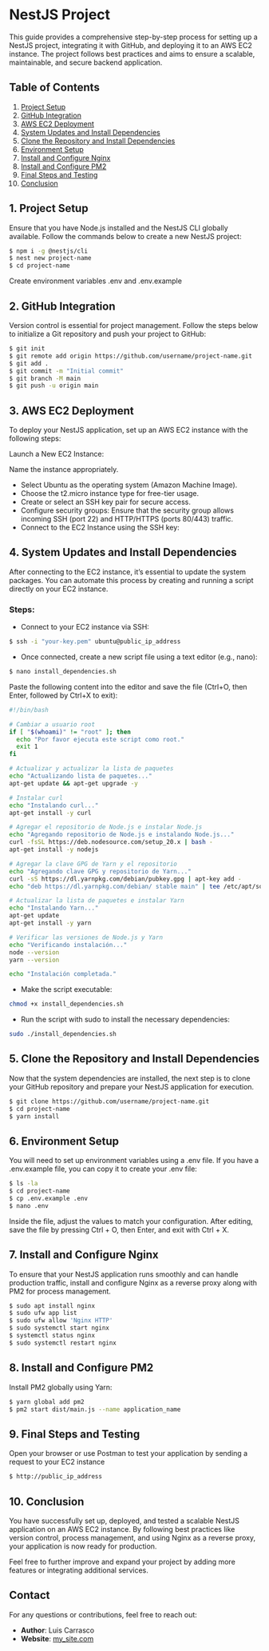 # NestJS Project

This guide provides a comprehensive step-by-step process for setting up a NestJS project, integrating it with GitHub, and deploying it to an AWS EC2 instance. The project follows best practices and aims to ensure a scalable, maintainable, and secure backend application.

## Table of Contents
1. [Project Setup](#1-project-setup)
2. [GitHub Integration](#2-github-integration)
3. [AWS EC2 Deployment](#3-aws-ec2-deployment)
4. [System Updates and Install Dependencies](#4-system-updates-and-install-dependencies)
5. [Clone the Repository and Install Dependencies](#5-clone-the-repository-and-install-dependencies)
6. [Environment Setup](#6-environment-setup)
7. [Install and Configure Nginx](#7-install-and-configure-nginx)
8. [Install and Configure PM2](#8-install-and-configure-pm2)
9. [Final Steps and Testing](#9-final-steps-and-testing)
10. [Conclusion](#9-conclusion)

## 1. Project Setup

Ensure that you have Node.js installed and the NestJS CLI globally available. Follow the commands below to create a new NestJS project:

```bash
$ npm i -g @nestjs/cli
$ nest new project-name
$ cd project-name
```

Create environment variables .env and .env.example

## 2. GitHub Integration

Version control is essential for project management. Follow the steps below to initialize a Git repository and push your project to GitHub:

```bash
$ git init
$ git remote add origin https://github.com/username/project-name.git
$ git add .
$ git commit -m "Initial commit"
$ git branch -M main
$ git push -u origin main
```

## 3. AWS EC2 Deployment

To deploy your NestJS application, set up an AWS EC2 instance with the following steps:

Launch a New EC2 Instance:

Name the instance appropriately.
* Select Ubuntu as the operating system (Amazon Machine Image).
* Choose the t2.micro instance type for free-tier usage.
* Create or select an SSH key pair for secure access.
* Configure security groups: Ensure that the security group allows incoming SSH (port 22) and HTTP/HTTPS (ports 80/443) traffic.
* Connect to the EC2 Instance using the SSH key:

## 4. System Updates and Install Dependencies

After connecting to the EC2 instance, it’s essential to update the system packages. You can automate this process by creating and running a script directly on your EC2 instance.

### Steps:

* Connect to your EC2 instance via SSH:

```bash
$ ssh -i "your-key.pem" ubuntu@public_ip_address
```

* Once connected, create a new script file using a text editor (e.g., nano):

```bash
$ nano install_dependencies.sh
```

Paste the following content into the editor and save the file (Ctrl+O, then Enter, followed by Ctrl+X to exit):

```bash
#!/bin/bash

# Cambiar a usuario root
if [ "$(whoami)" != "root" ]; then
  echo "Por favor ejecuta este script como root."
  exit 1
fi

# Actualizar y actualizar la lista de paquetes
echo "Actualizando lista de paquetes..."
apt-get update && apt-get upgrade -y

# Instalar curl
echo "Instalando curl..."
apt-get install -y curl

# Agregar el repositorio de Node.js e instalar Node.js
echo "Agregando repositorio de Node.js e instalando Node.js..."
curl -fsSL https://deb.nodesource.com/setup_20.x | bash -
apt-get install -y nodejs

# Agregar la clave GPG de Yarn y el repositorio
echo "Agregando clave GPG y repositorio de Yarn..."
curl -sS https://dl.yarnpkg.com/debian/pubkey.gpg | apt-key add -
echo "deb https://dl.yarnpkg.com/debian/ stable main" | tee /etc/apt/sources.list.d/yarn.list

# Actualizar la lista de paquetes e instalar Yarn
echo "Instalando Yarn..."
apt-get update
apt-get install -y yarn

# Verificar las versiones de Node.js y Yarn
echo "Verificando instalación..."
node --version
yarn --version

echo "Instalación completada."
```

* Make the script executable:

```bash
chmod +x install_dependencies.sh
```

* Run the script with sudo to install the necessary dependencies:

```bash
sudo ./install_dependencies.sh
```

## 5. Clone the Repository and Install Dependencies

Now that the system dependencies are installed, the next step is to clone your GitHub repository and prepare your NestJS application for execution.

```bash
$ git clone https://github.com/username/project-name.git
$ cd project-name
$ yarn install
```

## 6. Environment Setup

You will need to set up environment variables using a .env file. If you have a .env.example file, you can copy it to create your .env file:

```bash
$ ls -la
$ cd project-name
$ cp .env.example .env
$ nano .env
```

Inside the file, adjust the values to match your configuration. After editing, save the file by pressing Ctrl + O, then Enter, and exit with Ctrl + X.

## 7. Install and Configure Nginx

To ensure that your NestJS application runs smoothly and can handle production traffic, install and configure Nginx as a reverse proxy along with PM2 for process management.

```bash
$ sudo apt install nginx
$ sudo ufw app list
$ sudo ufw allow 'Nginx HTTP'
$ sudo systemctl start nginx
$ systemctl status nginx
$ sudo systemctl restart nginx
```

## 8. Install and Configure PM2

Install PM2 globally using Yarn:

```bash
$ yarn global add pm2
$ pm2 start dist/main.js --name application_name
```

## 9. Final Steps and Testing

Open your browser or use Postman to test your application by sending a request to your EC2 instance

```bash
$ http://public_ip_address
```

## 10. Conclusion

You have successfully set up, deployed, and tested a scalable NestJS application on an AWS EC2 instance. By following best practices like version control, process management, and using Nginx as a reverse proxy, your application is now ready for production.

Feel free to further improve and expand your project by adding more features or integrating additional services.

## Contact
For any questions or contributions, feel free to reach out:

* **Author**: Luis Carrasco
* **Website**: [my_site.com](https://my_site.com)
